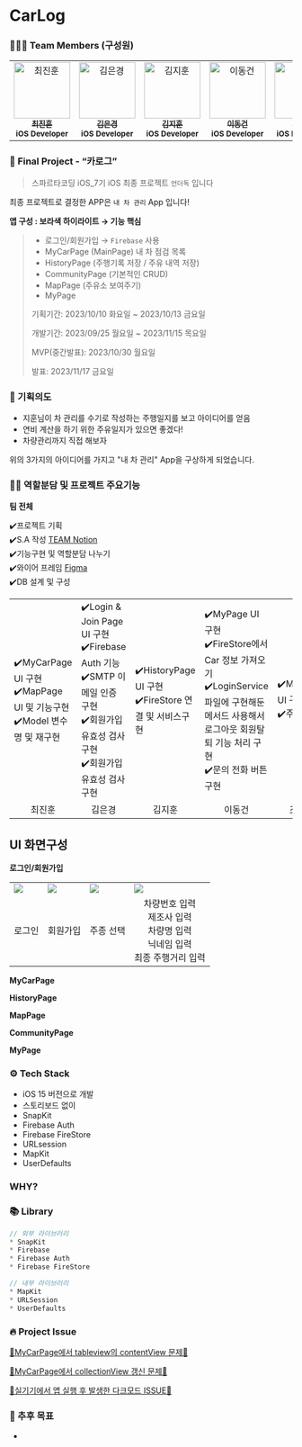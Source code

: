 # CarLog

### 🧑‍🤝‍🧑 Team Members (구성원)
<table>
  <tbody>
    <tr>
       <td align="center" valign="top" width="14.28%">
       <a href="https://github.com/pinocchio22">
       <img src="https://avatars.githubusercontent.com/u/61182499?v=4" width="100px;" alt="최진훈"/>
       <br />
         <sub>
           <b>최진훈</b>
         </sub>
       </a>
       <br />
       <sub>
           <b>iOS Developer</b>
       </sub>
       <br />
    </td>
     <td align="center" valign="top" width="14.28%">
       <a href="https://github.com/Luna828">
       <img src="https://avatars.githubusercontent.com/u/93186591?v=4" width="100px;" alt="김은경"/>
       <br />
         <sub>
           <b>김은경</b>
         </sub>
       </a>
       <br />
       <sub>
           <b>iOS Developer</b>
       </sub>
       <br />
     </td>
      <td align="center" valign="top" width="14.28%">
       <a href="https://github.com/luttoli">
       <img src="https://avatars.githubusercontent.com/u/107012166?v=4" width="100px;" alt="김지훈"/>
       <br />
         <sub>
           <b>김지훈</b>
         </sub>
       </a>
       <br />
       <sub>
           <b>iOS Developer</b>
       </sub>
       <br />
    </td>
      <td align="center" valign="top" width="14.28%">
       <a href="https://github.com/gunnieee">
       <img src="https://avatars.githubusercontent.com/u/139126902?v=4" width="100px;" alt="이동건"/>
       <br />
         <sub>
           <b>이동건</b>
         </sub>
       </a>
       <br />
       <sub>
           <b>iOS Developer</b>
       </sub>
       <br />
    </td>
      <td align="center" valign="top" width="14.28%">
       <a href="https://github.com/user2rum">
       <img src="https://avatars.githubusercontent.com/u/139091211?v=4" width="100px;" alt="조재민"/>
       <br />
         <sub>
           <b>조재민</b>
         </sub>
       </a>
       <br />
       <sub>
           <b>iOS Developer</b>
       </sub>
       <br />
    </td>
      </tbody>
  </table>
</div>

### 🍎 Final Project - “카로그”

> 스파르타코딩 iOS_7기 iOS 최종 프로젝트 `언더독` 입니다

최종 프로젝트로 결정한 APP은 `내 차 관리` App 입니다!

**앱 구성 : 보라색 하이라이트 → 기능 핵심**
> 
> - 로그인/회원가입 → `Firebase` 사용
> - MyCarPage (MainPage) 내 차 점검 목록
> - HistoryPage (주행기록 저장 / 주유 내역 저장)
> - CommunityPage (기본적인 CRUD)
> - MapPage (주유소 보여주기)
> - MyPage
> 
> 기획기간: 2023/10/10 화요일 ~ 2023/10/13 금요일
> 
> 개발기간: 2023/09/25 월요일 ~ 2023/11/15 목요일
>
> MVP(중간발표): 2023/10/30 월요일
> 
> 발표: 2023/11/17 금요일
> 

### 👊 기획의도

- 지훈님이 차 관리를 수기로 작성하는 주행일지를 보고 아이디어를 얻음
- 연비 계산을 하기 위한 주유일지가 있으면 좋겠다!
- 차량관리까지 직접 해보자

위의 3가지의 아이디어를 가지고 "내 차 관리" App을 구상하게 되었습니다. 



### 👨‍💻 역할분담 및 프로젝트 주요기능

**팀 전체**

✔️프로젝트 기획 <br/>
✔️S.A 작성 [TEAM Notion](https://spot-catcher-1ac.notion.site/TEAM13_Underdog-a7ef66f63bba4178ba2004866bf8c641?pvs=4) <br/>
✔️기능구현 및 역할분담 나누기 <br/>
✔️와이어 프레임 [Figma](https://www.figma.com/file/gq9vtYUeLoWkuYZRnqUbrb/Underdog?type=design&node-id=0%3A1&mode=design&t=Ax4f08eMbMFsxK4c-1) <br/>
✔️DB 설계 및 구성 

<table width="100">
   <tr>
      <td>
         ✔️MyCarPage UI 구현<br/>
         ✔️MapPage UI 및 기능구현<br/>
         ✔️Model 변수명 및 재구현<br/>
      </td>
      <td>
         ✔️Login & Join Page UI 구현 <br/>
         ✔️Firebase Auth 기능 <br/>
         ✔️SMTP 이메일 인증 구현 <br/>
         ✔️회원가입 유효성 검사 구현 <br/>
         ✔️회원가입 유효성 검사 구현 <br/>
      </td>
      <td>
         ✔️HistoryPage UI 구현<br>
         ✔️FireStore 연결 및 서비스구현<br>
      </td>
      <td>
         ✔️MyPage UI 구현 <br>
         ✔️FireStore에서 Car 정보 가져오기 <br>
         ✔️LoginService 파일에 구현해둔 메서드 사용해서 로그아웃 회원탈퇴 기능 처리 구현 <br>
         ✔️문의 전화 버튼 구현 <br>
      </td>
      <td>
         ✔️MapPage UI 구현 <br>
         ✔️주유소 <br>
      </td>
   </tr>
   <tr align="center">
      <td>
         최진훈
      </td>
      <td>
         김은경
      </td>
       <td>
         김지훈
      </td>
     <td>
         이동건
      </td>
     <td>
         조재민
      </td>
   </tr>
</table>

## UI 화면구성
**로그인/회원가입**
<table>
   <tr>
      <td>
         <img src= "https://github.com/underdog-FinalProject/carlog/assets/93186591/35b7d751-03b3-4595-b17d-c67ec951e391" />
      </td>
      <td>
         <img src= "https://github.com/underdog-FinalProject/carlog/assets/93186591/a43df5a2-a51f-46c9-ad32-3238169f9109" />
      </td>
      <td>
         <img src= "https://github.com/underdog-FinalProject/carlog/assets/93186591/69585b4e-d619-4b16-9f4b-214e58e6b96c" />
      </td>
      <td>
         <img src= "https://github.com/underdog-FinalProject/carlog/assets/93186591/fac8459d-56b5-41d0-b73d-626f7821e2ad" />
      </td>
   </tr>
   <tr align="center"> 
      <td>
         로그인
      </td>
      <td>
         회원가입
      </td>
      <td>
        주종 선택
      </td>
       <td>
        차량번호 입력<br>
        제조사 입력<br>
        차량명 입력<br>
        닉네임 입력<br>
        최종 주행거리 입력<br>
      </td>
   </tr>
</table>



**MyCarPage**

**HistoryPage**

**MapPage**

**CommunityPage**

**MyPage**

### ⚙️ Tech Stack

- iOS 15 버전으로 개발
- 스토리보드 없이
- SnapKit
- Firebase Auth
- Firebase FireStore
- URLsession
- MapKit
- UserDefaults

### WHY?

### 📚 Library

```swift
// 외부 라이브러리
* SnapKit
* Firebase
* Firebase Auth
* Firebase FireStore

// 내부 라이브러리
* MapKit
* URLSession
* UserDefaults
```

### 🔥 Project Issue

[🚨MyCarPage에서 tableview의 contentView 문제🚨](https://github.com/underdog-FinalProject/carlog/issues/16)

[🚨MyCarPage에서 collectionView 갱신 문제🚨](https://github.com/underdog-FinalProject/carlog/issues/6)

[🚨실기기에서 앱 실행 후 발생한 다크모드 ISSUE🚨](https://github.com/underdog-FinalProject/carlog/issues/39)

### 🍰 추후 목표

- 
